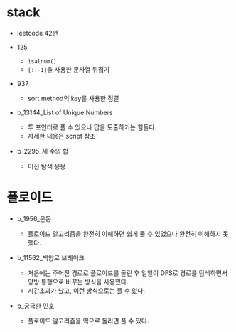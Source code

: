 # stack

- leetcode 42번



- 125
  - `isalnum()`
  - `[::-1]`을 사용한 문자열 뒤집기



- 937
  - sort method의 key를 사용한 정렬



- b_13144_List of Unique Numbers
  - 투 포인터로 풀 수 있으나 답을 도출하기는 힘들다.
  - 자세한 내용은 script 참조

- b_2295_세 수의 합
  - 이진 탐색 응용



# 플로이드

- b_1956_운동
  - 플로이드 알고리즘을 완전히 이해하면 쉽게 풀 수 있었으나 완전히 이해하지 못했다.



- b_11562_백양로 브레이크
  - 처음에는 주어진 경로로 플로이드를 돌린 후 일일이 DFS로 경로를 탐색하면서 양방 통행으로 바꾸는 방식을 사용했다.
  - 시간초과가 났고, 이런 방식으로는 풀 수 없다.



- b_궁금한 민호
  - 플로이드 알고리즘을 역으로 돌리면 풀 수 있다.